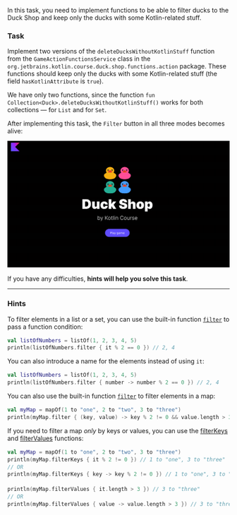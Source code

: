 In this task, you need to implement functions to be able to
filter ducks to the Duck Shop and keep only the ducks with some Kotlin-related stuff.

### Task

Implement two versions of the `deleteDucksWithoutKotlinStuff` function from the `GameActionFunctionsService` class in
the `org.jetbrains.kotlin.course.duck.shop.functions.action` package.
These functions should keep only the ducks with some Kotlin-related stuff (the field `hasKotlinAttribute` is `true`).

We have only two functions, since the function `fun Collection<Duck>.deleteDucksWithoutKotlinStuff()` works for both collections — for `List` and for `Set`.

After implementing this task, the `Filter` button in all three modes becomes alive:

![Current state](../../utils/src/main/resources/images/duck/shop/states/state_6.gif)

If you have any difficulties, **hints will help you solve this task**.

----

### Hints

<div class="hint" title="How to filter items in a list or a set?">

To filter elements in a list or a set, you can use the built-in function [`filter`](https://kotlinlang.org/api/latest/jvm/stdlib/kotlin.collections/filter.html) 
to pass a function condition:
```kotlin
val listOfNumbers = listOf(1, 2, 3, 4, 5)
println(listOfNumbers.filter { it % 2 == 0 }) // 2, 4
```

You can also introduce a name for the elements instead of using `it`:
```kotlin
val listOfNumbers = listOf(1, 2, 3, 4, 5)
println(listOfNumbers.filter { number -> number % 2 == 0 }) // 2, 4
```
</div>

<div class="hint" title="How to filter items in a map?">

You can also use the built-in function [`filter`](https://kotlinlang.org/api/latest/jvm/stdlib/kotlin.collections/filter.html) to filter elements in a map:
```kotlin
val myMap = mapOf(1 to "one", 2 to "two", 3 to "three")
println(myMap.filter { (key, value) -> key % 2 != 0 && value.length > 3 }) // 3 to "three"
```

If you need to filter a map _only_ by keys or values, you can use the [filterKeys](https://kotlinlang.org/api/latest/jvm/stdlib/kotlin.collections/filter-keys.html#filterkeys) 
and [filterValues](https://kotlinlang.org/api/latest/jvm/stdlib/kotlin.collections/filter-values.html#filtervalues) functions:

```kotlin
val myMap = mapOf(1 to "one", 2 to "two", 3 to "three")
println(myMap.filterKeys { it % 2 != 0 }) // 1 to "one", 3 to "three"
// OR
println(myMap.filterKeys { key -> key % 2 != 0 }) // 1 to "one", 3 to "three"

println(myMap.filterValues { it.length > 3 }) // 3 to "three"
// OR
println(myMap.filterValues { value -> value.length > 3 }) // 3 to "three"
```
</div>

